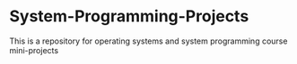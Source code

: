 # System-Programming-Projects
This is a repository for operating systems and system programming course mini-projects
